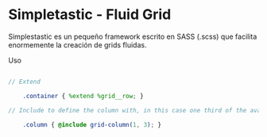 Simpletastic - Fluid Grid
============

Simplestastic es un pequeño framework escrito en SASS (.scss) que facilita enormemente la creación de grids fluidas.

Uso

```scss

// Extend

    .container { %extend %grid__row; }

// Include to define the column with, in this case one third of the available space

    .column { @include grid-column(1, 3); }
```